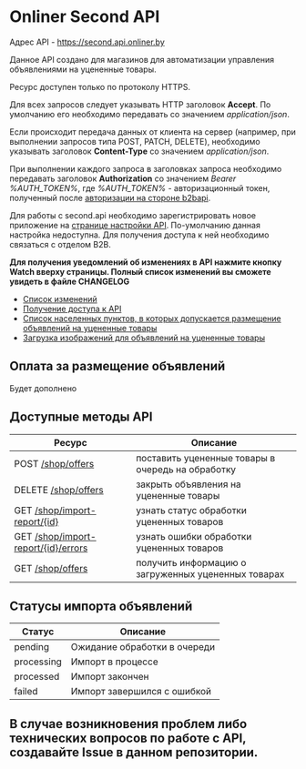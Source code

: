 # Onliner Second API

Адрес API - https://second.api.onliner.by

Данное API создано для магазинов для автоматизации управления объявлениями на уцененные товары. 

Ресурс доступен только по протоколу HTTPS.

Для всех запросов следует указывать HTTP заголовок **Accept**. По умолчанию его необходимо передавать со значением *application/json*.

Если происходит передача данных от клиента на сервер (например, при выполнении запросов типа POST, PATCH, DELETE), необходимо указывать заголовок **Content-Type** со значением *application/json*.

При выполнении каждого запроса в заголовках запроса необходимо передавать заголовок **Authorization** cо значением *Bearer %AUTH_TOKEN%*,
где *%AUTH_TOKEN%* - авторизационный токен, полученный после [авторизации на стороне b2bapi](https://github.com/onlinerby/onliner-b2b-api/blob/master/docs/oauth20.md).

Для работы с second.api необходимо зарегистрировать новое приложение на [странице настройки API](http://b2b.onliner.by/api).
По-умолчанию данная настройка недоступна. Для получения доступа к ней необходимо связаться с отделом B2B.

**Для получения уведомлений об изменениях в API нажмите кнопку Watch вверху страницы. Полный список изменений вы сможете увидеть в файле CHANGELOG**

- [Список изменений](CHANGELOG.md)
- [Получение доступа к API](https://github.com/onlinerby/onliner-b2b-api/blob/master/docs/oauth20.md)
- [Список населенных пунктов, в которых допускается размещение объявлений на уцененные товары](docs/towns.md)
- [Загрузка изображений для объявлений на уцененные товары](docs/upload_images.md)

## Оплата за размещение объявлений 

Будет дополнено

## Доступные методы API

|Ресурс|Описание|
|---|---|
| POST [/shop/offers](/docs/send_offers.md)| поставить уцененные товары в очередь на обработку |
| DELETE [/shop/offers](/docs/close_offers.md) | закрыть объявления на уцененные товары |
| GET [/shop/import-report/{id}](/docs/get_import_report.md)| узнать статус обработки уцененных товаров |
| GET [/shop/import-report/{id}/errors](/docs/get_import_errors.md)| узнать ошибки обработки уцененных товаров |
| GET [/shop/offers](/docs/get_offers.md)| получить информацию о загруженных уцененных товарах |

## Статусы импорта объявлений<a name="import-statuses"></a>

|Статус|Описание|
|---|---|
|pending|Ожидание обработки в очереди|
|processing|Импорт в процессе|
|processed|Импорт закончен|
|failed|Импорт завершился с ошибкой|

## В случае возникновения проблем либо технических вопросов по работе с API, создавайте Issue в данном репозитории.
